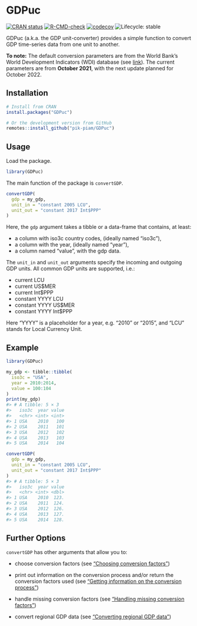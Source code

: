 
<!-- README.md is generated from README.Rmd. Please edit that file -->

# GDPuc

<!-- badges: start -->

[![CRAN
status](https://www.r-pkg.org/badges/version/GDPuc)](https://CRAN.R-project.org/package=GDPuc)
[![R-CMD-check](https://github.com/pik-piam/GDPuc/actions/workflows/R-CMD-check.yaml/badge.svg)](https://github.com/pik-piam/GDPuc/actions/workflows/R-CMD-check.yaml)
[![codecov](https://codecov.io/gh/pik-piam/GDPuc/branch/main/graph/badge.svg?token=3GHXFQXARX)](https://app.codecov.io/gh/pik-piam/GDPuc)
![Lifecycle:
stable](https://img.shields.io/badge/lifecycle-stable-brightgreen.svg)

<!-- badges: end -->

GDPuc (a.k.a. the GDP unit-converter) provides a simple function to
convert GDP time-series data from one unit to another.

**To note:** The default conversion parameters are from the World Bank’s
World Development Indicators (WDI) database (see
[link](https://databank.worldbank.org/source/world-development-indicators)).
The current parameters are from **October 2021**, with the next update
planned for October 2022.

## Installation

``` r
# Install from CRAN
install.packages("GDPuc")

# Or the development version from GitHub
remotes::install_github("pik-piam/GDPuc")
```

## Usage

Load the package.

``` r
library(GDPuc)
```

The main function of the package is `convertGDP`.

``` r
convertGDP(
  gdp = my_gdp,
  unit_in = "constant 2005 LCU",
  unit_out = "constant 2017 Int$PPP"
)
```

Here, the `gdp` argument takes a tibble or a data-frame that contains,
at least:

-   a column with iso3c country codes, (ideally named “iso3c”),
-   a column with the year, (ideally named “year”),
-   a column named “value”, with the gdp data.

The `unit_in` and `unit_out` arguments specify the incoming and outgoing
GDP units. All common GDP units are supported, i.e.:

-   current LCU
-   current US\$MER
-   current Int\$PPP
-   constant YYYY LCU
-   constant YYYY US\$MER
-   constant YYYY Int\$PPP

Here “YYYY” is a placeholder for a year, e.g. “2010” or “2015”, and
“LCU” stands for Local Currency Unit.

## Example

``` r
library(GDPuc)

my_gdp <- tibble::tibble(
  iso3c = "USA",
  year = 2010:2014,
  value = 100:104
)
print(my_gdp)
#> # A tibble: 5 × 3
#>   iso3c  year value
#>   <chr> <int> <int>
#> 1 USA    2010   100
#> 2 USA    2011   101
#> 3 USA    2012   102
#> 4 USA    2013   103
#> 5 USA    2014   104

convertGDP(
  gdp = my_gdp,
  unit_in = "constant 2005 LCU",
  unit_out = "constant 2017 Int$PPP"
)
#> # A tibble: 5 × 3
#>   iso3c  year value
#>   <chr> <int> <dbl>
#> 1 USA    2010  123.
#> 2 USA    2011  124.
#> 3 USA    2012  126.
#> 4 USA    2013  127.
#> 5 USA    2014  128.
```

## Further Options

`convertGDP` has other arguments that allow you to:

-   choose conversion factors (see [“Choosing conversion
    factors”](https://pik-piam.github.io/GDPuc/articles/source.html))

-   print out information on the conversion process and/or return the
    conversion factors used (see [“Getting information on the conversion
    process”](https://pik-piam.github.io/GDPuc/articles/verbose.html))

-   handle missing conversion factors (see [“Handling missing conversion
    factors”](https://pik-piam.github.io/GDPuc/articles/handle_NAs.html))

-   convert regional GDP data (see [“Converting regional GDP
    data”](https://pik-piam.github.io/GDPuc/articles/with_regions.html))
